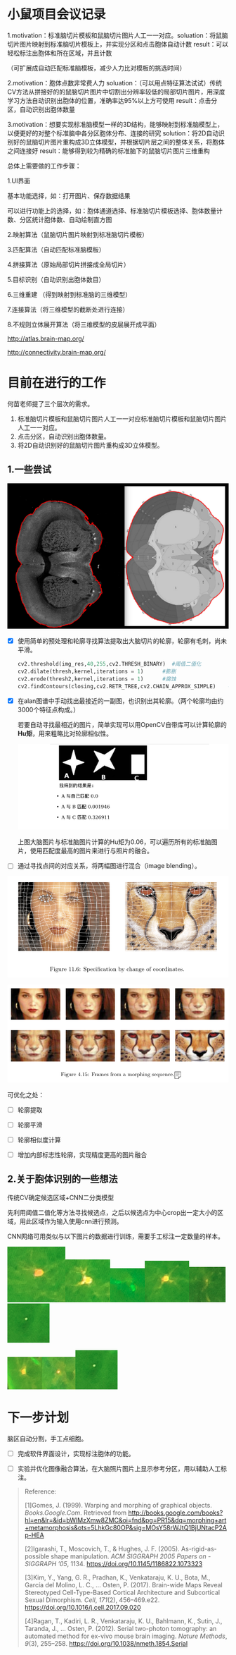 # 小鼠项目会议记录



1.motivation：标准脑切片模板和鼠脑切片图片人工一一对应。soluation：将鼠脑切片图片映射到标准脑切片模板上，并实现分区和点击胞体自动计数 result：可以轻松标注出胞体和所在区域，并且计数

（可扩展成自动匹配标准脑模板，减少人力比对模板的挑选时间）

2.motivation：胞体点数非常费人力  soluation：（可以用点特征算法试试）传统CV方法从拼接好的的鼠脑切片图片中切割出分辨率较低的局部切片图片，用深度学习方法自动识别出胞体的位置，准确率达95%以上方可使用 result：点击分区，自动识别出胞体数量

3.motivation：想要实现标准脑模型一样的3D结构，能够映射到标准脑模型上，以便更好的对整个标准脑中各分区胞体分布、连接的研究 solution：将2D自动识别好的鼠脑切片图片重构成3D立体模型，并根据切片层之间的整体关系，将胞体之间连接好 result：能够得到较为精确的标准脑下的鼠脑切片图片三维重构

总体上需要做的工作步骤：

1.UI界面

基本功能选择，如：打开图片、保存数据结果

可以进行功能上的选择，如：胞体通道选择、标准脑切片模板选择、胞体数量计数、分区统计胞体数、自动绘制直方图

2.映射算法（鼠脑切片图片映射到标准脑切片模板）

3.匹配算法（自动匹配标准脑模板）

4.拼接算法（原始局部切片拼接成全局切片）

5.目标识别（自动识别出胞体数目）

6.三维重建 （得到映射到标准脑的三维模型）

7.连接算法（将三维模型的截断处进行连接）

8.不规则立体展开算法（将三维模型的皮层展开成平面）



http://atlas.brain-map.org/

http://connectivity.brain-map.org/







# 目前在进行的工作

何苗老师提了三个层次的需求。

1. 标准脑切片模板和鼠脑切片图片人工一一对应标准脑切片模板和鼠脑切片图片人工一一对应。
2. 点击分区，自动识别出胞体数量。
3. 将2D自动识别好的鼠脑切片图片重构成3D立体模型。

## 1.一些尝试



![](./2.png)

- [x] 使用简单的预处理和轮廓寻找算法提取出大脑切片的轮廓，轮廓有毛刺，尚未平滑。

  ```python
  cv2.threshold(img_res,40,255,cv2.THRESH_BINARY)  #阈值二值化
  cv2.dilate(thresh,kernel,iterations = 1)		#膨胀
  cv2.erode(thresh2,kernel,iterations = 1)		#腐蚀
  cv2.findContours(closing,cv2.RETR_TREE,cv2.CHAIN_APPROX_SIMPLE)    #寻找轮廓
  ```

- [x] 在alan图谱中手动找出最接近的一副图，也识别出其轮廓。（两个轮廓均由约3000个特征点构成。）

  若要自动寻找最相近的图片，简单实现可以用OpenCV自带库可以计算轮廓的**Hu矩**，用来粗略比对轮廓相似性。

  ![](./3.png)

  上图大脑图片与标准脑图片计算的Hu矩为0.06，可以遍历所有的标准脑图片，使用匹配度最高的图片来进行与照片的融合。

- [ ] 通过寻找点间的对应关系，将两幅图进行混合（image blending）。

![](./1.png)

![](./4.png)

可优化之处：

- [ ] 轮廓提取
- [ ] 轮廓平滑
- [ ] 轮廓相似度计算
- [ ] 增加内部标志性轮廓，实现精度更高的图片融合





## 2.关于胞体识别的一些想法

传统CV确定候选区域+CNN二分类模型



先利用阈值二值化等方法寻找候选点，之后以候选点为中心crop出一定大小的区域，用此区域作为输入使用cnn进行预测。



CNN网络可用类似与以下图片的数据进行训练，需要手工标注一定数量的样本。

![](./6.png)![](./7.png)![](./9.png)![](./11.png)![](./12.png)![](./13.png)

![](./14.png)![](./16.png)![](./13.png)





# 下一步计划

脑区自动分割，手工点细胞。

- [ ] 完成软件界面设计，实现标注胞体的功能。
- [ ] 实验并优化图像融合算法，在大脑照片图片上显示参考分区，用以辅助人工标注。



> Reference:
>
> [1]Gomes, J. (1999). Warping and morphing of graphical objects. *Books.Google.Com*. Retrieved from http://books.google.com/books?hl=en&lr=&id=bWlMzXmw8ZMC&oi=fnd&pg=PR15&dq=morphing+art+metamorphosis&ots=5LhkGc80OP&sig=MOsY58rWJtQ1BjUNtacP2Ap-HEA
>
> [2]Igarashi, T., Moscovich, T., & Hughes, J. F. (2005). As-rigid-as-possible shape manipulation. *ACM SIGGRAPH 2005 Papers on - SIGGRAPH ’05*, 1134. https://doi.org/10.1145/1186822.1073323
>
> [3]Kim, Y., Yang, G. R., Pradhan, K., Venkataraju, K. U., Bota, M., García del Molino, L. C., … Osten, P. (2017). Brain-wide Maps Reveal Stereotyped Cell-Type-Based Cortical Architecture and Subcortical Sexual Dimorphism. *Cell*, *171*(2), 456–469.e22. https://doi.org/10.1016/j.cell.2017.09.020
>
> [4]Ragan, T., Kadiri, L. R., Venkataraju, K. U., Bahlmann, K., Sutin, J., Taranda, J., … Osten, P. (2012). Serial two-photon tomography: an automated method for ex-vivo mouse brain imaging. *Nature Methods*, *9*(3), 255–258. https://doi.org/10.1038/nmeth.1854.Serial



